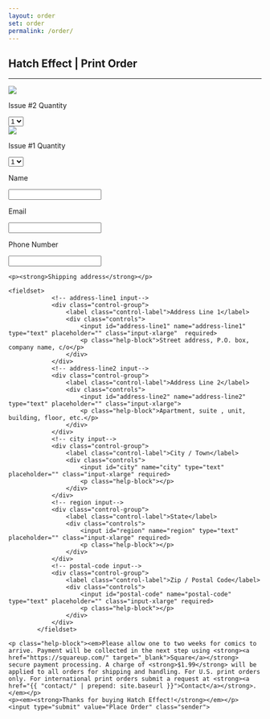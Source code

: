 ```yaml
---
layout: order
set: order
permalink: /order/
---
```


<div class="chat ml-1 mr-1">
<h2>Hatch Effect | Print Order</h2>
<hr class="order-hr">
<form action="https://formspree.io/f/mdowdrkn" method="POST" onsubmit="return validateForm()" id="hatchPrice">
    <div class="row">
        <!-- issue #2 -->
        <div class="col-md-5 text-center">
        <img src="../images/hatch-effect-2-cover.jpg" class="img-fluid pt-3 pr-md-2 pl-md-3 pb-3"/>
        <p class="quantity">Issue #<span class="quantity-one">2</span> Quantity</p>
            <select name="quantity" class="order-quantity" id="hatchPriceIssueTwo">
                <option>1</option>
                <option>0</option>
                <option>2</option>
            </select>
        </div>
        <!-- issue #1 -->
        <div class="col-md-5 text-center">
        <img src="../images/hatch1.jpg" class="img-fluid pt-3 pr-md-2 pl-md-3 pb-3"/>
        <p class="quantity text-center">Issue #<span class="quantity-one">1</span> Quantity</p>
            <select name="quantity" class="order-quantity" id="hatchPriceIssueOne">
                <option>1</option>
                <option>0</option>
                <option>2</option>
            </select>
        </div>
    </div>
    <div class="row">
        <div class="col-md-5">
            <p>Name</p>
            <input type="text" name="name" placeholder="" class="mini_chat" required>
        </div>
    </div>
    <div class="row">
        <div class="col-md-5">
            <p>Email</p>
            <input type="email" name="email" placeholder="" class="mini_chat" required>
        </div>
        <div class="col-md-5">
            <p>Phone Number</p>
            <input type="tel" name="tel" title="Phone Number" required>
        </div>
    </div>



    <p><strong>Shipping address</strong></p>
    
    <fieldset>
                <!-- address-line1 input-->
                <div class="control-group">
                    <label class="control-label">Address Line 1</label>
                    <div class="controls">
                        <input id="address-line1" name="address-line1" type="text" placeholder="" class="input-xlarge"  required>
                        <p class="help-block">Street address, P.O. box, company name, c/o</p>
                    </div>
                </div>
                <!-- address-line2 input-->
                <div class="control-group">
                    <label class="control-label">Address Line 2</label>
                    <div class="controls">
                        <input id="address-line2" name="address-line2" type="text" placeholder="" class="input-xlarge">
                        <p class="help-block">Apartment, suite , unit, building, floor, etc.</p>
                    </div>
                </div>
                <!-- city input-->
                <div class="control-group">
                    <label class="control-label">City / Town</label>
                    <div class="controls">
                        <input id="city" name="city" type="text" placeholder="" class="input-xlarge" required>
                        <p class="help-block"></p>
                    </div>
                </div>
                <!-- region input-->
                <div class="control-group">
                    <label class="control-label">State</label>
                    <div class="controls">
                        <input id="region" name="region" type="text" placeholder="" class="input-xlarge" required>
                        <p class="help-block"></p>
                    </div>
                </div>
                <!-- postal-code input-->
                <div class="control-group">
                    <label class="control-label">Zip / Postal Code</label>
                    <div class="controls">
                        <input id="postal-code" name="postal-code" type="text" placeholder="" class="input-xlarge" required>
                        <p class="help-block"></p>
                    </div>
                </div>
            </fieldset>
    
    <p class="help-block"><em>Please allow one to two weeks for comics to arrive. Payment will be collected in the next step using <strong><a href="https://squareup.com/" target="_blank">Square</a></strong> secure payment processing. A charge of <strong>$1.99</strong> will be applied to all orders for shipping and handling. For U.S. print orders only. For international print orders submit a request at <strong><a href="{{ "contact/" | prepend: site.baseurl }}">Contact</a></strong>.</em></p> 
    <p><em><strong>Thanks for buying Hatch Effect!</strong></em></p>
    <input type="submit" value="Place Order" class="sender">
</form>
<script type="text/JavaScript" src="{{ "dist/setHatchPrice.min.js" | prepend: site.baseurl }}"></script>
</div>
